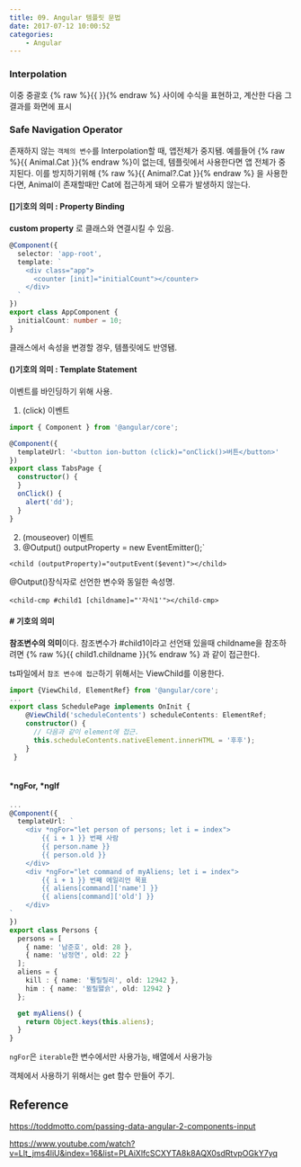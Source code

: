 ```yaml
---
title: 09. Angular 템플릿 문법
date: 2017-07-12 10:00:52
categories:
    - Angular
---
```

### Interpolation

이중 중괄호 {% raw %}{{ }}{% endraw %} 사이에 수식을 표현하고, 계산한 다음 그 결과를 화면에 표시



### Safe Navigation Operator

존재하지 않는 `객체의 변수`를 Interpolation할 때, 앱전체가 중지됌. 예를들어 {% raw %}{{ Animal.Cat }}{% endraw %}이 없는데, 템플릿에서 사용한다면 앱 전체가 중지된다. 이를 방지하기위해 {% raw %}{{ Animal?.Cat }}{% endraw %} 을 사용한다면, Animal이 존재할때만 Cat에 접근하게 돼어 오류가 발생하지 않는다.



#### []기호의 의미 : Property Binding

**custom property** 로 클래스와 연결시킬 수 있음.

````typescript
@Component({
  selector: 'app-root',
  template: `
    <div class="app">
      <counter [init]="initialCount"></counter>
    </div>
  `
})
export class AppComponent {
  initialCount: number = 10;
}
````

클래스에서 속성을 변경할 경우, 템플릿에도 반영됌.



#### ()기호의 의미 : Template Statement

이벤트를 바인딩하기 위해 사용.

1. (click) 이벤트


````typescript
import { Component } from '@angular/core';

@Component({
  templateUrl: '<button ion-button (click)="onClick()>버튼</button>'
})
export class TabsPage {
  constructor() {
  }
  onClick() {
    alert('dd');
  }
}
````

2. (mouseover) 이벤트
3. @Output() outputProperty = new EventEmitter<boolean>();`

`<child (outputProperty)="outputEvent($event)"></child>`

@Output()장식자로 선언한 변수와 동일한 속성명.



`<child-cmp #child1 [childname]="'자식1'"></child-cmp>`

#### # 기호의 의미

**참조변수의 의미**이다. 참조변수가 #child1이라고 선언돼 있을때 childname을 참조하려면 {% raw %}{{ child1.childname }}{% endraw %} 과 같이 접근한다.

ts파일에서 `참조 변수에 접근`하기 위해서는 ViewChild를 이용한다.

````typescript
import {ViewChild, ElementRef} from '@angular/core';
...
export class SchedulePage implements OnInit {
    @ViewChild('scheduleContents') scheduleContents: ElementRef;
  	constructor() {
      // 다음과 같이 element에 접근.
      this.scheduleContents.nativeElement.innerHTML = '후후');
  	}
 }
    
````



#### *ngFor, *ngIf

````typescript
...
@Component({
  templateUrl: `
    <div *ngFor="let person of persons; let i = index">
		{{ i + 1 }} 번째 사람
		{{ person.name }}
		{{ person.old }}
	</div>
    <div *ngFor="let command of myAliens; let i = index">
		{{ i + 1 }} 번째 에일리언 목표
		{{ aliens[command]['name'] }}
		{{ aliens[command]['old'] }}
	</div>
`
})
export class Persons {
  persons = [
    { name: '남준호', old: 28 },
    { name: '남정연', old: 22 }
  ];
  aliens = {
    kill : { name: '뛸릴릴리', old: 12942 },
    him : { name: '뀔릴뗋슭', old: 12942 }
  };

  get myAliens() {
    return Object.keys(this.aliens);
  }
}
````

`ngFor`은 `iterable`한 변수에서만 사용가능, 배열에서 사용가능

객체에서 사용하기 위해서는 get 함수 만들어 주기.







## Reference

https://toddmotto.com/passing-data-angular-2-components-input

https://www.youtube.com/watch?v=Llt_jms4liU&index=16&list=PLAiXlfcSCXYTA8k8AQX0sdRtvpOGkY7yq